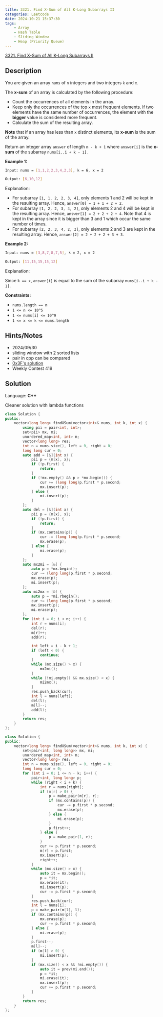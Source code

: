 ```yaml
---
title: 3321. Find X-Sum of All K-Long Subarrays II
categories: Leetcode
date: 2024-10-21 15:37:30
tags:
    - Array
    - Hash Table
    - Sliding Window
    - Heap (Priority Queue)
---
```


[3321. Find X-Sum of All K-Long Subarrays II](https://leetcode.com/problems/find-x-sum-of-all-k-long-subarrays-ii/description/)

## Description

You are given an array `nums` of `n` integers and two integers `k` and `x`.

The **x-sum**  of an array is calculated by the following procedure:

- Count the occurrences of all elements in the array.
- Keep only the occurrences of the top `x` most frequent elements. If two elements have the same number of occurrences, the element with the **bigger**  value is considered more frequent.
- Calculate the sum of the resulting array.

**Note**  that if an array has less than `x` distinct elements, its **x-sum**  is the sum of the array.

Return an integer array `answer` of length `n - k + 1` where `answer[i]` is the **x-sum**  of the subarray `nums[i..i + k - 1]`.

**Example 1:**

```bash
Input: nums = [1,1,2,2,3,4,2,3], k = 6, x = 2

Output: [6,10,12]
```

Explanation:

- For subarray `[1, 1, 2, 2, 3, 4]`, only elements 1 and 2 will be kept in the resulting array. Hence, `answer[0] = 1 + 1 + 2 + 2`.
- For subarray `[1, 2, 2, 3, 4, 2]`, only elements 2 and 4 will be kept in the resulting array. Hence, `answer[1] = 2 + 2 + 2 + 4`. Note that 4 is kept in the array since it is bigger than 3 and 1 which occur the same number of times.
- For subarray `[2, 2, 3, 4, 2, 3]`, only elements 2 and 3 are kept in the resulting array. Hence, `answer[2] = 2 + 2 + 2 + 3 + 3`.

**Example 2:**

```bash
Input: nums = [3,8,7,8,7,5], k = 2, x = 2

Output: [11,15,15,15,12]
```

Explanation:

Since `k == x`, `answer[i]` is equal to the sum of the subarray `nums[i..i + k - 1]`.

**Constraints:**

- `nums.length == n`
- `1 <= n <= 10^5`
- `1 <= nums[i] <= 10^9`
- `1 <= x <= k <= nums.length`

## Hints/Notes

- 2024/09/30
- sliding window with 2 sorted lists
- pair in cpp can be compared
- [0x3F's solution](https://leetcode.cn/problems/find-x-sum-of-all-k-long-subarrays-ii/solutions/2948867/liang-ge-you-xu-ji-he-wei-hu-qian-x-da-p-2rcz/)
- Weekly Contest 419

## Solution

Language: **C++**

Cleaner solution with lambda functions

```C++
class Solution {
public:
    vector<long long> findXSum(vector<int>& nums, int k, int x) {
        using pii = pair<int, int>;
        set<pii> mx, mi;
        unordered_map<int, int> m;
        vector<long long> res;
        int n = nums.size(), left = 0, right = 0;
        long long cur = 0;
        auto add = [&](int x) {
            pii p = {m[x], x};
            if (!p.first) {
                return;
            }
            if (!mx.empty() && p > *mx.begin()) {
                cur += (long long)p.first * p.second;
                mx.insert(p);
            } else {
                mi.insert(p);
            }
        };
        auto del = [&](int x) {
            pii p = {m[x], x};
            if (!p.first) {
                return;
            }
            if (mx.contains(p)) {
                cur -= (long long)p.first * p.second;
                mx.erase(p);
            } else {
                mi.erase(p);
            }
        };
        auto mx2mi = [&] {
            auto p = *mx.begin();
            cur -= (long long)p.first * p.second;
            mx.erase(p);
            mi.insert(p);
        };
        auto mi2mx = [&] {
            auto p = *mi.rbegin();
            cur += (long long)p.first * p.second;
            mx.insert(p);
            mi.erase(p);
        };
        for (int i = 0; i < n; i++) {
            int r = nums[i];
            del(r);
            m[r]++;
            add(r);

            int left = i - k + 1;
            if (left < 0) {
                continue;
            }
            while (mx.size() > x) {
                mx2mi();
            }
            while (!mi.empty() && mx.size() < x) {
                mi2mx();
            }
            res.push_back(cur);
            int l = nums[left];
            del(l);
            m[l]--;
            add(l);
        }
        return res;
    }
};
```

```C++
class Solution {
public:
    vector<long long> findXSum(vector<int>& nums, int k, int x) {
        set<pair<int, long long>> mx, mi;
        unordered_map<int, int> m;
        vector<long long> res;
        int n = nums.size(), left = 0, right = 0;
        long long cur = 0;
        for (int i = 0; i <= n - k; i++) {
            pair<int, long long> p;
            while (right < i + k) {
                int r = nums[right];
                if (m[r] > 0) {
                    p = make_pair(m[r], r);
                    if (mx.contains(p)) {
                        cur -= p.first * p.second;
                        mx.erase(p);
                    } else {
                        mi.erase(p);
                    }
                    p.first++;
                } else {
                    p = make_pair(1, r);
                }
                cur += p.first * p.second;
                m[r] = p.first;
                mx.insert(p);
                right++;
            }
            while (mx.size() > x) {
                auto it = mx.begin();
                p = *it;
                mx.erase(it);
                mi.insert(p);
                cur -= p.first * p.second;
            }
            res.push_back(cur);
            int l = nums[i];
            p = make_pair(m[l], l);
            if (mx.contains(p)) {
                mx.erase(p);
                cur -= p.first * p.second;
            } else {
                mi.erase(p);
            }
            p.first--;
            m[l]--;
            if (m[l] > 0) {
                mi.insert(p);
            }
            if (mx.size() < x && !mi.empty()) {
                auto it = prev(mi.end());
                p = *it;
                mi.erase(it);
                mx.insert(p);
                cur += p.first * p.second;
            }
        }
        return res;
    }
};
```
